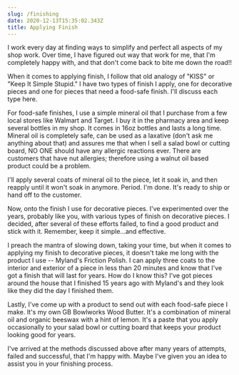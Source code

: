 ```yaml
---
slug: /finishing
date: 2020-12-13T15:35:02.343Z
title: Applying Finish
---
```

I work every day at finding ways to simplify and perfect all aspects of my shop work.  Over time, I have figured out way that work for me, that I'm completely happy with, and that don't come back to bite me down the road!!  

When it comes to applying finish, I follow that old analogy of "KISS" or "Keep It Simple Stupid."  I have two types of finish I apply, one for decorative pieces and one for pieces that need a food-safe finish.  I'll discuss each type here.

For food-safe finishes, I use a simple mineral oil that I purchase from a few local stores like Walmart and Target.  I buy it in the pharmacy area and keep several bottles in my shop.  It comes in 16oz bottles and lasts a long time.  Mineral oil is completely safe, can be used as a laxative (don't ask me anything about that) and assures me that when I sell a salad bowl or cutting board, NO ONE should have any allergic reactions ever.  There are customers that have nut allergies; therefore using a walnut oil based product could be a problem.  

I'll apply several coats of mineral oil to the piece, let it soak in, and then reapply until it won't soak in anymore.  Period.  I'm done.  It's ready to ship or hand off to the customer.

Now, onto the finish I use for decorative pieces.  I've experimented over the years, probably like you, with various types of finish on decorative pieces.  I decided, after several of these efforts failed, to find a good product and stick with it.  Remember, keep it simple...and effective.  

I preach the mantra of slowing down, taking your time, but when it comes to applying my finish to decorative pieces, it doesn't take me long with the product I use -- Myland's Friction Polish.  I can apply three coats to the interior and exterior of a piece in less than 20 minutes and know that I've got a finish that will last for years.  How do I know this?  I've got pieces around the house that I finished 15 years ago with Myland's and they look like they did the day I finished them.

Lastly, I've come up with a product to send out with each food-safe piece I make.  It's my own GB Bowlworks Wood Butter.  It's a combination of mineral oil and organic beeswax with a hint of lemon.  It's a paste that you apply occasionally to your salad bowl or cutting board that keeps your product looking good for years.  

I've arrived at the methods discussed above after many years of attempts, failed and successful, that I'm happy with.  Maybe I've given you an idea to assist you in your finishing process.